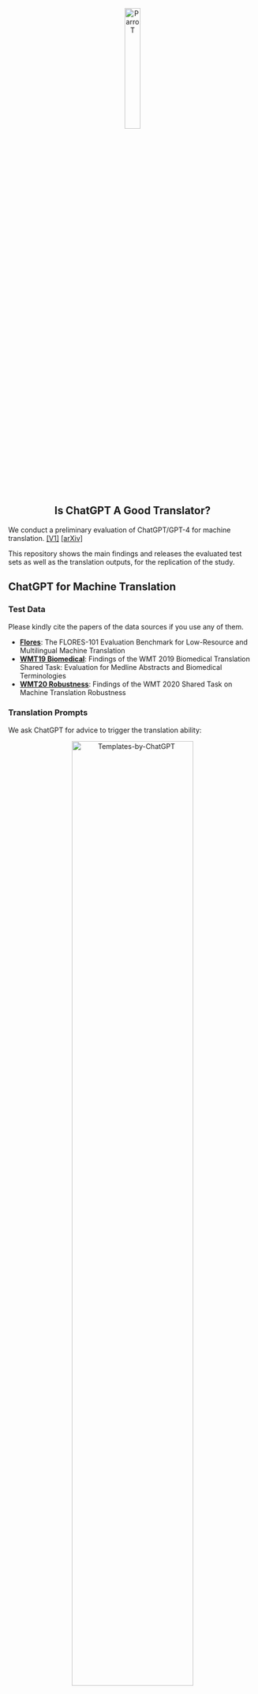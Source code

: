 
<div align="center">
    <img width="25%" alt="ParroT" src="https://github.com/wxjiao/Is-ChatGPT-A-Good-Translator/assets/31032829/9ff13ff1-8e25-40bc-962e-80015cd82440">
    <h2>
    Is ChatGPT A Good Translator?
    </h2>
</div>

<!---
# Is ChatGPT A Good Translator? A Preliminary Study
--->

We conduct a preliminary evaluation of ChatGPT/GPT-4 for machine translation. [[V1]](https://wxjiao.github.io/downloads/tech_chatgpt_arxiv.pdf) [[arXiv]](https://arxiv.org/abs/2301.08745) 

This repository shows the main findings and releases the evaluated test sets as well as the translation outputs, for the replication of the study.


## ChatGPT for Machine Translation

### Test Data
Please kindly cite the papers of the data sources if you use any of them.
- [**Flores**](https://github.com/facebookresearch/flores): The FLORES-101  Evaluation Benchmark for Low-Resource and Multilingual Machine Translation
- [**WMT19 Biomedical**](https://github.com/hsing-wang/WMT2020_BioMedical/tree/master/Bio-18-19-testset): Findings of the WMT 2019 Biomedical Translation Shared Task: Evaluation for Medline Abstracts and Biomedical Terminologies
- [**WMT20 Robustness**](https://aclanthology.org/2020.wmt-1.4/): Findings of the WMT 2020 Shared Task on Machine Translation Robustness


### Translation Prompts

We ask ChatGPT for advice to trigger the translation ability:
<div align="center">
    <img width="70%" alt="Templates-by-ChatGPT" src="https://user-images.githubusercontent.com/31032829/213847658-fc977b1f-2ebd-4f2e-91b0-8df337d0a27e.png">
    <p class="image-caption">Figure 1: Prompts advised by ChatGPT for machine translation (Date: 2022.12.16).</p>
</div>

Summarized prompts:
- Tp1: `Translate these sentences from [SRC] to [TGT]:`
- Tp2: `Answer with no quotes. What do these sentences mean in [TGT]?`
- Tp3: `Please provide the [TGT] translation for these sentences:`  :white_check_mark:

<div align="center">
    <img width="42%" alt="image" src="https://github.com/wxjiao/Is-ChatGPT-A-Good-Translator/assets/31032829/d696165d-7ca7-4e6c-91a5-822f12e58f8f">
    <p class="image-caption">Table 1: Comparison of different prompts for ChatGPT to perform Chinese-to-English (Zh⇒En) translation.</p>
</div>


### Multilingual Translation

We evaluate the translations between four languages, namely, German, English, Romanian and Chinese, considering both the resource and language family effects.
- [x] ChatGPT performs competitively with commercial translation products (e.g., Google Translate) on high-resource European languages but lags behind significantly on low-resource.
- [x] The gap between ChatGPT and the commercial systems becomes larger on distant languages than close languages. 

<div align="center">
    <img width="70%" alt="image" src="https://github.com/wxjiao/Is-ChatGPT-A-Good-Translator/assets/31032829/bff8f331-76d8-4d97-a3f7-0c7cd536d62f">
    <p class="image-caption">Table 2: Performance of ChatGPT for multilingual translation.</p>
</div>


### Translation Robustness

We evaluate the translation robustness of ChatGPT on biomedical abstracts, reddit comments, and crowdsourced speeches.
- [x] ChatGPT does not perform as well as the commercial systems on biomedical abstracts or Reddit comments but exhibits good results on spoken language.

<div align="center">
    <img width="42%" alt="image" src="https://github.com/wxjiao/Is-ChatGPT-A-Good-Translator/assets/31032829/9eec7ce9-16f5-4d3e-80ce-cae67bc647e1">
    <p class="image-caption">Table 3: Performance of ChatGPT for translation robustness.</p>
</div>



## Improving ChatGPT for MT

### Pivot Prompting

For distant languages, we explore an interesting strategy named **Pivot Prompting** that asks ChatGPT to translate the source sentence into a high-resource pivot language before into the target language. Thus, we adjust the Tp3 prompt as below:
- Tp3-pivot: `Please provide the [PIV] translation first and then the [TGT] translation for these sentences one by one:`

<div align="center">
    <img width="70%" alt="Pivot-Prompt" src="https://user-images.githubusercontent.com/31032829/215824464-cd16962e-1257-446f-a9ef-5909484fb4bc.png">
    <p class="image-caption">Figure 2: Translation results by ChatGPT with pivot prompting (Date: 2023.01.31).</p>
</div>

<div align="center">
    <img width="40%" alt="image" src="https://github.com/wxjiao/Is-ChatGPT-A-Good-Translator/assets/31032829/6e92f8a4-44e9-4ce3-b295-78249cc032c5">
    <p class="image-caption">Table 4: Performance of ChatGPT with pivot prompting. New results are obtained from the updated ChatGPT version on 2023.01.31. LR: length ratio.</p>
</div>


### GPT-4 as the Engine

We update the translation performance of GPT-4, which exhibits huge improvements over ChatGPT. Refer to [[ParroT]](https://github.com/wxjiao/ParroT) for the COMET metric results.

<div align="center">
    <img width="70%" alt="Templates-by-ChatGPT" src="https://github.com/wxjiao/Is-ChatGPT-A-Good-Translator/assets/31032829/1297c121-33d8-4b5f-9cad-7eb09b75f97f">
    <p class="image-caption">Table 5: Translation performance of GPT-4 (Date: 2023.03.15). </p>
</div>


## Extensive Analysis

### Automatic Analysis
We analyze the translation outputs with [`compare-mt`](https://github.com/neulab/compare-mt) at both word level and sentence level.
- [x] ChatGPT performs the worst on low-frequency words, which is then fixed by GPT-4.
- [x] ChatGPT performs the worst on short sentences, which we attribute to the observations that ChatGPT translates famous terminologies into full names rather than abbreviations in references.  

<div align="center">
    <img width="35%" alt="auto" src="https://github.com/wxjiao/Is-ChatGPT-A-Good-Translator/assets/31032829/6fcb3a76-827a-4335-9e8d-b7dd73aca8c5">
    <img width="35%" alt="auto" src="https://github.com/wxjiao/Is-ChatGPT-A-Good-Translator/assets/31032829/3ea1a67b-bb34-4098-bd5f-52736f11f0e4">
    <p class="image-caption">Table 6-7: Automatic analysis: (a) F-measure of target word prediction w.r.t. frequency. (b) BLEU score w.r.t. length bucket of target sentences. </p>
</div>


### Human Analysis
We ask three annotators to identify the errors in the translation outputs, including under-translation, over-translation, and mis-translation. Based on the translation errors, the annotators rank the translation outputs of Google, ChatGPT and GPT-4 accordingly, with 1 as the best system and 3 as the worst. 
- [x] ChatGPT makes more over-translation errors and mis-translation errors than Google Translate, tending to generate hallucinations.
- [x] GPT-4 makes the least errors and is ranked 1st though its BLEU score is lower than that of Google Translate.

<div align="center">
    <img width="35%" alt="auto" src="https://github.com/wxjiao/Is-ChatGPT-A-Good-Translator/assets/31032829/197d3268-ca84-476e-bb37-b31ecf6e5206">
    <img width="35%" alt="auto" src="https://github.com/wxjiao/Is-ChatGPT-A-Good-Translator/assets/31032829/55f05725-3bd8-4d2e-9025-4684f58739b8">
    <p class="image-caption">Table 8-9: Human analysis: (a) Number of translation errors annotated by human. (b) Human rankings of the translation outputs. </p>
</div>


### Case Study

A few translation outputs:
1. ChatGPT hallucinates at the first few tokens and also mis-translates "过量降水".
2. Both ChatGPT and GPT-4 translate "广泛耐药结核病" into the full name while the reference and Google Translate do not.
3. GPT-4 can translate the terminology "美国公共广播公司" into the abbreviation as the reference.
4. GPT-4 translates the terminology "狼孩" more properly based on the context while Google Translate and ChatGPT cannot.

<div align="center">
    <img width="90%" alt="Cases" src="https://github.com/wxjiao/Is-ChatGPT-A-Good-Translator/assets/31032829/b6e9a278-0268-4df5-b2f4-30e8b382d476">
    <p class="image-caption">Table 10: Examples from Flores Zh⇒En test set. </p>
</div>


## Limitations

We should admit that the report is far from complete with various aspects to make it more reliable in the future:
- **Coverage of Test Data**: Currently, we randomly select 50 samples from each test set for evaluation due to the response delay of ChatGPT. While there are some projects in GitHub trying to automate the access process, they are vulnerable to browser refreshes or network issues. The official API by OpenAI in the future may be a better choice. Let’s just wait for a moment.
- **Reproducibility Issue**: By querying ChatGPT multiple times, we find that the results of the same query may vary across multiple trials, which brings randomness to the evaluation results. For more reliable results, it is best to repeat the translation multiple times for each test set and report the average result.
- **Translation Abilities**: We only focus on multilingual translation and translation robustness in this report. However, there are some other translation abilities that can be further evaluated, e.g., constrained machine translation and document-level machine translation.



## Public Impact

[![Star History Chart](https://api.star-history.com/svg?repos=wxjiao/Is-ChatGPT-A-Good-Translator&type=Date)](https://star-history.com/#wxjiao/Is-ChatGPT-A-Good-Translator&Date)


### Community
- Slator report: [Tencent Pits ChatGPT Translation Quality Against DeepL and Google Translate](https://slator.com/tencent-pits-chatgpt-translation-quality-against-deepl-google-translate/)
- Twitter discussions: [AK](https://twitter.com/_akhaliq/status/1617710116827963392), [Aran Komatsuzaki
](https://twitter.com/arankomatsuzaki/status/1617708239906549761), [Haruhiko Okumura
](https://twitter.com/h_okumura/status/1638079006351437824), [Daun](https://twitter.com/daun_ai/status/1648083948562690050)

### Citation
Please kindly cite our report if you find it helpful:

```ruby
@inproceedings{jiao2023ischatgpt,
  title={Is ChatGPT A Good Translator? A Preliminary Study},
  author={Wenxiang Jiao and Wenxuan Wang and Jen-tse Huang and Xing Wang and Shuming Shi and Zhaopeng Tu},
  booktitle = {ArXiv},
  year      = {2023}
}
```

